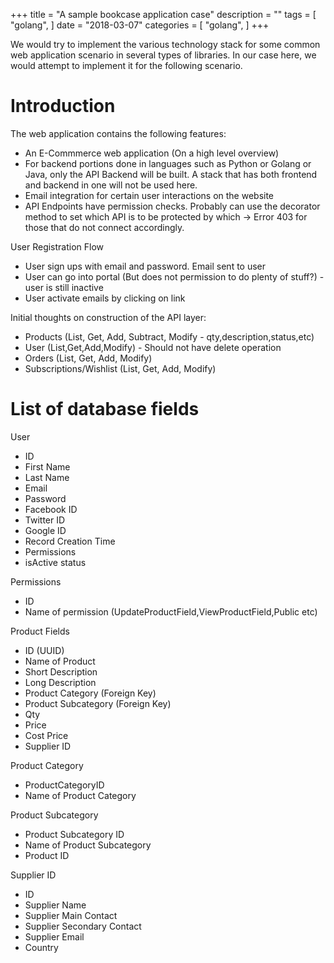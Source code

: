 +++
title = "A sample bookcase application case"
description = ""
tags = [
    "golang",
]
date = "2018-03-07"
categories = [
    "golang",
]
+++

We would try to implement the various technology stack for some common web application scenario in several types of libraries. In our case here, we would attempt to implement it for the following scenario.

# Introduction

The web application contains the following features:
- An E-Commmerce web application (On a high level overview)
- For backend portions done in languages such as Python or Golang or Java, only the API Backend will be built. A stack that has both frontend and backend in one will not be used here.
- Email integration for certain user interactions on the website
- API Endpoints have permission checks. Probably can use the decorator method to set which API is to be protected by which -> Error 403 for those that do not connect accordingly.

User Registration Flow
- User sign ups with email and password. Email sent to user
- User can go into portal (But does not permission to do plenty of stuff?) - user is still inactive
- User activate emails by clicking on link

Initial thoughts on construction of the API layer:
- Products (List, Get, Add, Subtract, Modify - qty,description,status,etc)
- User (List,Get,Add,Modify) - Should not have delete operation
- Orders (List, Get, Add, Modify)
- Subscriptions/Wishlist (List, Get, Add, Modify)

# List of database fields

User
- ID
- First Name
- Last Name
- Email
- Password
- Facebook ID
- Twitter ID
- Google ID
- Record Creation Time
- Permissions
- isActive status

Permissions
- ID
- Name of permission (UpdateProductField,ViewProductField,Public etc)

Product Fields
- ID (UUID)
- Name of Product
- Short Description
- Long Description
- Product Category (Foreign Key)
- Product Subcategory (Foreign Key)
- Qty
- Price
- Cost Price
- Supplier ID

Product Category
- ProductCategoryID
- Name of Product Category

Product Subcategory
- Product Subcategory ID
- Name of Product Subcategory
- Product ID

Supplier ID
- ID
- Supplier Name
- Supplier Main Contact
- Supplier Secondary Contact
- Supplier Email
- Country



